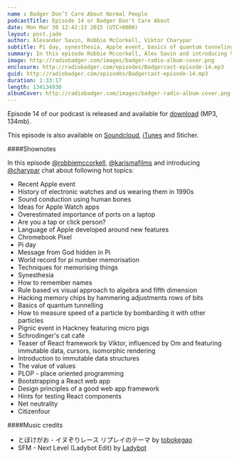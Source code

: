 ```yaml
---
name : Badger Don’t Care About Normal People
podcastTitle: Episode 14 or Badger Don't Care About
date: Mon Mar 30 12:42:13 2015 (UTC+0000)
layout: post.jade
author: Alexander Savin, Robbie McCorkell, Viktor Charypar
subtitle: Pi day, synesthesia, Apple event, basics of quantum tunneling, React, immutables, net neutrality, micro pigs in Hackney
summary: In this episode Robbie Mccorkell, Alex Savin and introducing Viktor Charypar talk about pi day, synesthesia, Apple event, basics of quantum tunneling, React, immutables, net neutrality and upcoming micro pig event in Hackney
image: http://radiobadger.com/images/badger-radio-album-cover.png
enclosure: http://radiobadger.com/episodes/Badgercast-episode-14.mp3
guid: http://radiobadger.com/episodes/Badgercast-episode-14.mp3
duration: 1:33:17
length: 134134930
albumCover: http://radiobadger.com/images/badger-radio-album-cover.png
---
```


Episode 14 of our podcast is released and available for [download](http://radiobadger.com/episodes/Badgercast-episode-14.mp3) (MP3, 134mb).

This episode is also available on [Soundcloud](https://soundcloud.com/karismafilms/radio-badger-episode-14), [iTunes](https://itunes.apple.com/gb/podcast/radio-badger-tech-podcast/id918884643?mt=2) and Sticher.

####Shownotes

In this episode [@robbiemccorkell](https://twitter.com/robbiemccorkell), [@karismafilms](https://twitter.com/karismafilms) and introducing [@charypar](https://twitter.com/charypar) chat about following hot topics:

* Recent Apple event
* History of electronic watches and us wearing them in 1990s
* Sound conduction using human bones
* Ideas for Apple Watch apps
* Overestimated importance of ports on a laptop
* Are you a tap or click person?
* Language of Apple developed around new features
* Chromebook Pixel
* Pi day
* Message from God hidden in Pi
* World record for pi number memorisation
* Techniques for memorising things
* Synesthesia
* How to remember names
* Rule based vs visual approach to algebra and fifth dimension
* Hacking memory chips by hammering adjustments rows of bits
* Basics of quantum tunnelling
* How to measure speed of a particle by bombarding it with other particles
* Pignic event in Hackney featuring micro pigs
* Schrodinger's cat cafe
* Teaser of React framework by Viktor, influenced by Om and featuring immutable data, cursors, isomorphic rendering
* Introduction to immutable data structures
* The value of values
* PLOP - place oriented programming
* Bootstrapping a React web app
* Design principles of a good web app framework
* Hints for testing React components
* Net neutrality
* Citizenfour


####Music credits

* とぼけがお - イヌぞりレース リプレイのテーマ by [tobokegao](https://soundcloud.com/tobokegao/dog_sled-replay_theme)
* SFM - Next Level (Ladybot Edit) by [Ladybot](https://soundcloud.com/ladybot/next-level-ladybot)

